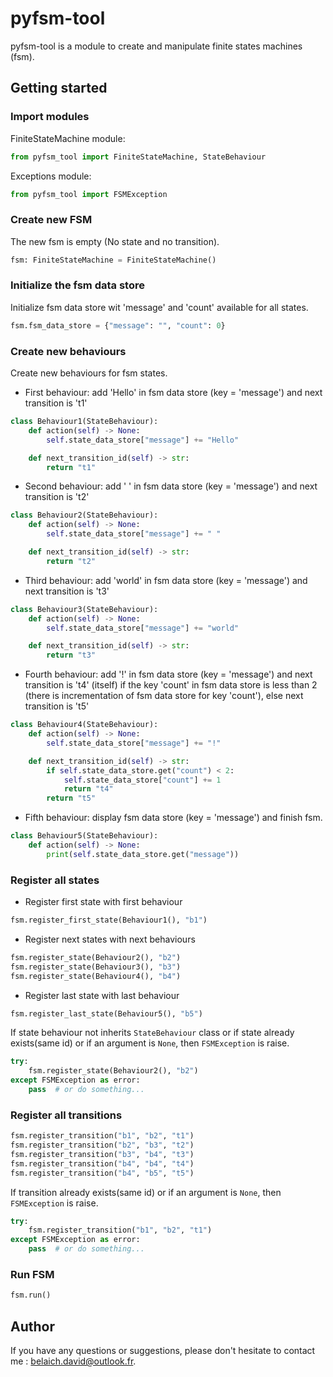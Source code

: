 # pyfsm-tool

pyfsm-tool is a module to create and manipulate finite states machines (fsm).

## Getting started

### Import modules
FiniteStateMachine module:
```python
from pyfsm_tool import FiniteStateMachine, StateBehaviour
```
Exceptions module:
```python
from pyfsm_tool import FSMException
```

### Create new FSM
The new fsm is empty (No state and no transition).
```python
fsm: FiniteStateMachine = FiniteStateMachine()
```

### Initialize the fsm data store
Initialize fsm data store wit 'message' and 'count' available for all states.
```python
fsm.fsm_data_store = {"message": "", "count": 0}
```

### Create new behaviours
Create new behaviours for fsm states.
- First behaviour: add 'Hello' in fsm data store (key = 'message') and next transition is 't1'
```python
class Behaviour1(StateBehaviour):
    def action(self) -> None:
        self.state_data_store["message"] += "Hello"

    def next_transition_id(self) -> str:
        return "t1"
```
- Second behaviour: add ' ' in fsm data store (key = 'message') and next transition is 't2'
```python
class Behaviour2(StateBehaviour):
    def action(self) -> None:
        self.state_data_store["message"] += " "

    def next_transition_id(self) -> str:
        return "t2"
```
- Third behaviour: add 'world' in fsm data store (key = 'message') and next transition is 't3'
```python
class Behaviour3(StateBehaviour):
    def action(self) -> None:
        self.state_data_store["message"] += "world"

    def next_transition_id(self) -> str:
        return "t3"
```
- Fourth behaviour: add '!' in fsm data store (key = 'message') and next transition is 't4' (itself) if the key 'count' in fsm data store is less than 2 (there is incrementation of fsm data store for key 'count'), else next transition is 't5' 
```python
class Behaviour4(StateBehaviour):
    def action(self) -> None:
        self.state_data_store["message"] += "!"

    def next_transition_id(self) -> str:
        if self.state_data_store.get("count") < 2:
            self.state_data_store["count"] += 1
            return "t4"
        return "t5"
```
- Fifth behaviour: display fsm data store (key = 'message') and finish fsm. 
```python
class Behaviour5(StateBehaviour):
    def action(self) -> None:
        print(self.state_data_store.get("message"))
```

### Register all states
- Register first state with first behaviour
```python
fsm.register_first_state(Behaviour1(), "b1")
```
- Register next states with next behaviours
```python
fsm.register_state(Behaviour2(), "b2")
fsm.register_state(Behaviour3(), "b3")
fsm.register_state(Behaviour4(), "b4")
```
- Register last state with last behaviour
```python
fsm.register_last_state(Behaviour5(), "b5")
```
If state behaviour not inherits `StateBehaviour` class or if state already 
exists(same id) or if an argument is `None`, then `FSMException` is raise.
```python
try:
    fsm.register_state(Behaviour2(), "b2")
except FSMException as error:
    pass  # or do something...
```

### Register all transitions
```python
fsm.register_transition("b1", "b2", "t1")
fsm.register_transition("b2", "b3", "t2")
fsm.register_transition("b3", "b4", "t3")
fsm.register_transition("b4", "b4", "t4")
fsm.register_transition("b4", "b5", "t5")
```
If transition already exists(same id) or if an argument is `None`, then `FSMException` is raise.
```python
try:
    fsm.register_transition("b1", "b2", "t1")
except FSMException as error:
    pass  # or do something...
```

### Run FSM
```python
fsm.run()
```

## Author
If you have any questions or suggestions, please don't hesitate to contact me : <belaich.david@outlook.fr>.
